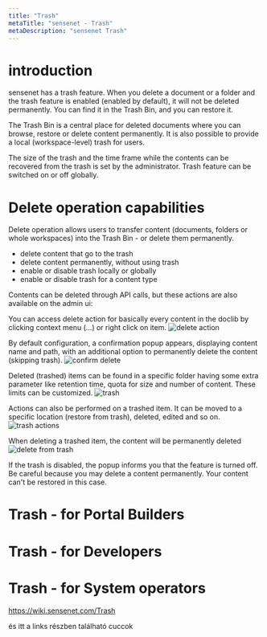 ```yaml
---
title: "Trash"
metaTitle: "sensenet - Trash"
metaDescription: "sensenet Trash"
---
```


# introduction
sensenet has a trash feature. When you delete a document or a folder and the trash feature is enabled (enabled by default), it will not be deleted permanently. You can find it in the Trash Bin, and you can restore it.

The Trash Bin is a central place for deleted documents where you can browse, restore or delete content permanently. It is also possible to provide a local (workspace-level) trash for users.

The size of the trash and the time frame while the contents can be recovered from the trash is set by the administrator. Trash feature can be switched on or off globally.

# Delete operation capabilities
Delete operation allows users to transfer content (documents, folders or whole workspaces) into the Trash Bin - or delete them permanently.

- delete content that go to the trash
- delete content permanently, without using trash
- enable or disable trash locally or globally
- enable or disable trash for a content type

Contents can be deleted through API calls, but these actions are also available on the admin ui:

You can access delete action for basically every content in the doclib by clicking context menu (...) or right click on item.
![delete action](./img/delete_contextmenu.png)


By default configuration, a confirmation popup appears, displaying content name and path, with an additional option to permanently delete the content (skipping trash). 
![confirm delete](./img/confirm.png)

Deleted (trashed) items can be found in a specific folder having some extra parameter like retention time, quota for size and number of content. These limits can be customized.
![trash](./img/trasheditem.png)

Actions can also be performed on a trashed item. It can be moved to a specific location (restore from trash), deleted, edited and so on.
![trash actions](./img/trash_actions.png)

When deleting a trashed item, the content will be permanently deleted
![delete from trash](./img/permanentdelete.png)

If the trash is disabled, the popup informs you that the feature is turned off. Be careful because you may delete a content permanently. Your content can't be restored in this case.


# Trash - for Portal Builders
# Trash - for Developers
# Trash - for System operators

https://wiki.sensenet.com/Trash

és itt a links részben található cuccok
